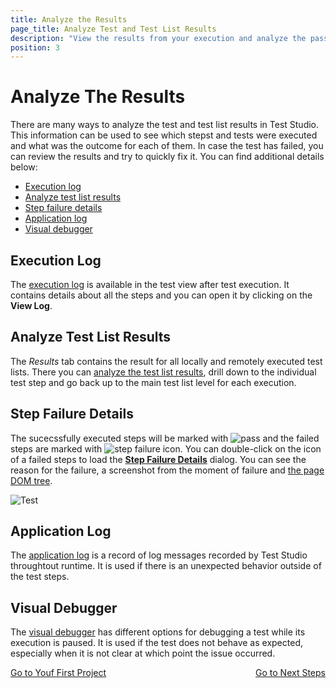 ```yaml
---
title: Analyze the Results
page_title: Analyze Test and Test List Results
description: "View the results from your execution and analyze the passed and failed steps."
position: 3
---
```

# Analyze The Results #

There are many ways to analyze the test and test list results in Test Studio. This information can be used to see which stepst and tests were executed and what was the outcome for each of 
them. In case the test has failed, you can review the results and try to quickly fix it. You can find additional details below:

- [Execution log](#execution-log)
- [Analyze test list results](#analyze-test-list-results)
- [Step failure details](#step-failure-details)
- [Application log](#application-log)
- [Visual debugger](#visual-debugger)

## Execution Log ##

The <a href="/troubleshooting-guide/troubleshooting-tools-tg/using-the-execution-log" target="_blank">execution log</a> is available in the test view after test execution. It contains details about all the steps and you can open it by clicking on the **View Log**.

## Analyze Test List Results ##

The *Results* tab contains the result for all locally and remotely executed test lists. There you can <a href="/getting-started/test-results/analyze-test-results" target="_blank">analyze the test list results</a>, drill down to the individual test step and go back up to the main test list level for each execution.

## Step Failure Details ##

The sucecssfully executed steps will be marked with ![pass](/img/getting-started/analyze-the-results/fig01.png) and the failed steps are marked with ![step failure icon](/img/getting-started/analyze-the-results/fig02.png). You can double-click on the icon of a failed steps to load the <a href="/getting-started/test-results/step-failure-details" target="_blank">**Step Failure Details**</a> dialog. You can see the reason for the failure, a screenshot from the moment of failure and <a href="/troubleshooting-guide/troubleshooting-tools-tg/using-the-dom-on-failure" target="_blank">the page DOM tree</a>.

![Test](/img/getting-started/analyze-the-results/fig03.png)

## Application Log ##

The <a href="/troubleshooting-guide/troubleshooting-tools-tg/using-the-application-log" target="_blank">application log</a> is a record of log messages recorded by Test Studio throughtout runtime. It is used if there is an unexpected behavior outside of the test steps.

## Visual Debugger ##

The <a href="/troubleshooting-guide/troubleshooting-tools-tg/using-the-visual-debugger" target="_blank">visual debugger</a> has different options for debugging a test while its execution is paused. It is used if the test does not behave as expected, especially when it is not clear at which point the issue occurred.

<div><a href="/getting-started/first-project">Go to Youf First Project</a><a style="float:right" href="/getting-started/next-steps">Go to Next Steps</a></div>